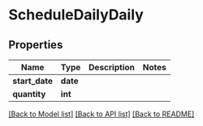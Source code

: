 # ScheduleDailyDaily

## Properties
Name | Type | Description | Notes
------------ | ------------- | ------------- | -------------
**start_date** | **date** |  | 
**quantity** | **int** |  | 

[[Back to Model list]](../README.md#documentation-for-models) [[Back to API list]](../README.md#documentation-for-api-endpoints) [[Back to README]](../README.md)


